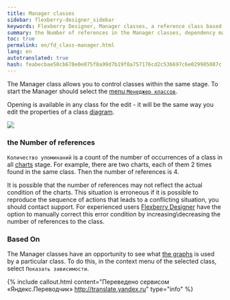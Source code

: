 ```yaml
--- 
title: Manager classes 
sidebar: flexberry-designer_sidebar 
keywords: Flexberry Designer, Manager classes, a reference class based on 
summary: the Number of references in the Manager classes, dependency mapping 
toc: true 
permalink: en/fd_class-manager.html 
lang: en 
autotranslated: true 
hash: feabecbae50cb678e0e075f8a99d7b19f8a757176cd2c536697c6e029985087c 
--- 
```


The Manager class allows you to control classes within the same stage. To start the Manager should select the [menu `Менеджер классов`](fo_orm-case-plugin.html). 

Opening is available in any class for the edit - it will be the same way you edit the properties of a class [diagram](fd_class-diagram.html). 

![](/images/pages/products/flexberry-designer/class-diagram/classmanager.jpg) 

### the Number of references 

`Количество упоминаний` is a count of the number of occurrences of a class in all [charts](fd_class-diagram.html) stage. For example, there are two charts, each of them 2 times found in the same class. Then the number of references is 4. 

It is possible that the number of references may not reflect the actual condition of the charts. This situation is erroneous if it is possible to reproduce the sequence of actions that leads to a conflicting situation, you should contact support. For experienced users [Flexberry Designer](fd_flexberry-designer.html) have the option to manually correct this error condition by increasing\decreasing the number of references to the class. 

### Based On 

The Manager classes have an opportunity to see what [the graphs](fd_class-diagram.html) is used by a particular class. To do this, in the context menu of the selected class, select `Показать зависимости`. 




{% include callout.html content="Переведено сервисом «Яндекс.Переводчик» <http://translate.yandex.ru>" type="info" %}